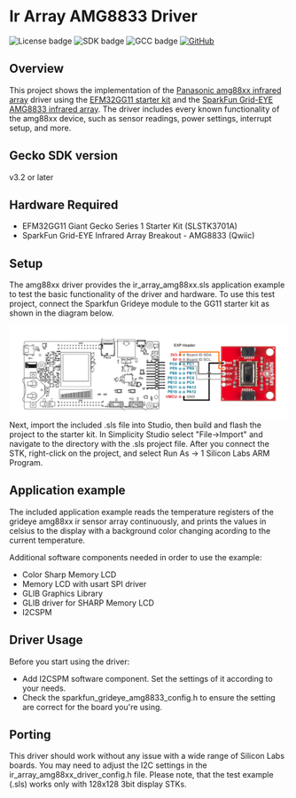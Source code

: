 # Ir Array AMG8833 Driver #
![License badge](https://img.shields.io/badge/License-zlib-green)
![SDK badge](https://img.shields.io/badge/SDK-v3.2.3-green)
![GCC badge](https://img.shields.io/endpoint?url=https://raw.githubusercontent.com/SiliconLabs/application_examples_ci/master/hardware_drivers/ir_array_amg88xx_gcc.json)
[![GitHub](https://img.shields.io/badge/Sparkfun-Grid%20EYE%20Infrared%20Array-green)](https://www.sparkfun.com/products/14607)

## Overview ##

This project shows the implementation of the [Panasonic amg88xx infrared array](https://industry.panasonic.eu/components/sensors/industrial-sensors/grid-eye/amg88xx-high-performance-type/amg8833-amg8833) driver using the [EFM32GG11 starter kit](https://www.silabs.com/development-tools/mcu/32-bit/efm32gg11-starter-kit) and the [SparkFun Grid-EYE AMG8833 infrared array](https://www.sparkfun.com/products/14607). The driver includes every known functionality of the amg88xx device, such as sensor readings, power settings, interrupt setup, and more.

## Gecko SDK version ##

v3.2 or later

## Hardware Required ##

- EFM32GG11 Giant Gecko Series 1 Starter Kit (SLSTK3701A)
- SparkFun Grid-EYE Infrared Array Breakout - AMG8833 (Qwiic)

## Setup ##

The amg88xx driver provides the ir_array_amg88xx.sls application example to test the basic functionality of the driver and hardware. To use this test project, connect the Sparkfun Grideye module to the GG11 starter kit as shown in the diagram below.

![Connection Diagram](doc/connection_diagram.png)
Next, import the included .sls file into Studio, then build and flash the project to the starter kit.
In Simplicity Studio select "File->Import" and navigate to the directory with the .sls project file. After you connect the STK,
right-click on the project, and select Run As -> 1 Silicon Labs ARM Program.

## Application example ##

The included application example reads the temperature registers of the grideye amg88xx ir sensor array continuously, and prints the values in celsius to the display with a background color changing acording to the current temperature.

Additional software components needed in order to use the example:

- Color Sharp Memory LCD
- Memory LCD with usart SPI driver
- GLIB Graphics Library
- GLIB driver for SHARP Memory LCD
- I2CSPM

## Driver Usage ##

Before you start using the driver:

- Add I2CSPM software component. Set the settings of it according to your needs.
- Check the sparkfun_grideye_amg8833_config.h to ensure the setting are correct for the board you're using.

## Porting ##

This driver should work without any issue with a wide range of Silicon Labs boards. You may need to adjust the I2C settings in the ir_array_amg88xx_driver_config.h file.
Please note, that the test example (.sls) works only with 128x128 3bit display STKs.